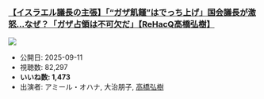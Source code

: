 ### [【イスラエル議長の主張】「“ガザ飢饉”はでっち上げ」国会議長が激怒...なぜ？「ガザ占領は不可欠だ」【ReHacQ高橋弘樹】](https://www.youtube.com/watch?v=sfANUB9tMXo)
[![](https://img.youtube.com/vi/sfANUB9tMXo/sddefault.jpg)](https://www.youtube.com/watch?v=sfANUB9tMXo)
-   公開日: 2025-09-11
-   視聴数: 82,297
-   **いいね数: 1,473**
-   出演者: アミール・オハナ, 大治朋子, [高橋弘樹](/rehacq_fan/people/高橋弘樹 "wikilink")
